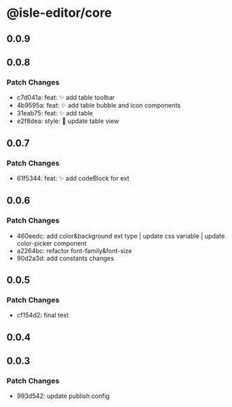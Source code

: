 # @isle-editor/core

## 0.0.9

## 0.0.8

### Patch Changes

- c7d041a: feat: ✨ add table toolbar
- 4b9595a: feat: ✨ add table bubble and icon components
- 31eab75: feat: ✨ add table
- e2f8dea: style: 💄 update table view

## 0.0.7

### Patch Changes

- 61f5344: feat: ✨ add codeBlock for ext

## 0.0.6

### Patch Changes

- 460eedc: add color&background ext type | update css variable | update color-picker component
- a2264bc: refactor font-family&font-size
- 90d2a3d: add constants changes

## 0.0.5

### Patch Changes

- cf154d2: final test

## 0.0.4

## 0.0.3

### Patch Changes

- 993d542: update publish config
